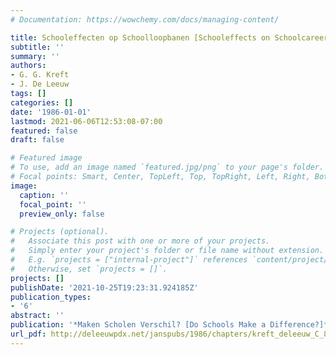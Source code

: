 ```yaml
---
# Documentation: https://wowchemy.com/docs/managing-content/

title: Schooleffecten op Schoolloopbanen [Schooleffects on Schoolcareers]
subtitle: ''
summary: ''
authors:
- G. G. Kreft
- J. De Leeuw
tags: []
categories: []
date: '1986-01-01'
lastmod: 2021-06-06T12:53:08-07:00
featured: false
draft: false

# Featured image
# To use, add an image named `featured.jpg/png` to your page's folder.
# Focal points: Smart, Center, TopLeft, Top, TopRight, Left, Right, BottomLeft, Bottom, BottomRight.
image:
  caption: ''
  focal_point: ''
  preview_only: false

# Projects (optional).
#   Associate this post with one or more of your projects.
#   Simply enter your project's folder or file name without extension.
#   E.g. `projects = ["internal-project"]` references `content/project/deep-learning/index.md`.
#   Otherwise, set `projects = []`.
projects: []
publishDate: '2021-10-25T19:23:31.924185Z'
publication_types:
- '6'
abstract: ''
publication: '*Maken Scholen Verschil? [Do Schools Make a Difference?]*'
url_pdf: http://deleeuwpdx.net/janspubs/1986/chapters/kreft_deleeuw_C_86a.pdf
---
```

